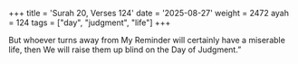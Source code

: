 +++
title = 'Surah 20, Verses 124'
date = '2025-08-27'
weight = 2472
ayah = 124
tags = ["day", "judgment", "life"]
+++

But whoever turns away from My Reminder will certainly have a miserable life, then We will raise them up blind on the Day of Judgment.”